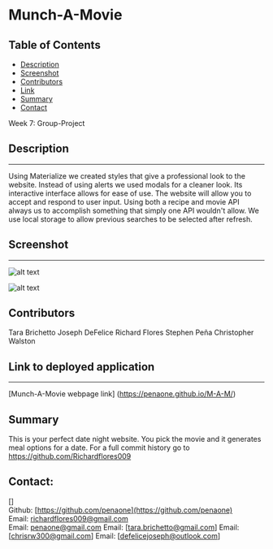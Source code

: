 # Munch-A-Movie

## Table of Contents
* [Description](#description)
* [Screenshot](#screenshot)
* [Contributors](#contributors)
* [Link](#link)
* [Summary](#summary)
* [Contact](#contact)

Week 7: Group-Project

## Description 
******************************************************************************************************************************************************************************************************************************
Using Materialize we created styles that give a professional look to the website. Instead of using alerts we used modals for a cleaner look. Its interactive interface allows for ease of use. The website will allow you to accept and respond to user input. Using both a recipe and movie API always us to accomplish something that simply one API wouldn't allow. We use local storage to allow previous searches to be selected after refresh.

## Screenshot
******************************************************************************************************************************************************************************************************************************

![alt text](https://raw.githubusercontent.com/Richardflores009/Munch-A-Movie/master/assets/img/Screen%20Shot%202020-09-15%20at%2011.42.00.png "Top of webpage")

![alt text](https://raw.githubusercontent.com/Richardflores009/Munch-A-Movie/master/assets/img/Screen%20Shot%202020-09-15%20at%2011.42.15.png "Bottom of Webpage")


## Contributors
Tara Brichetto
Joseph DeFelice
Richard Flores
Stephen Peña
Christopher Walston

## Link to deployed application
******************************************************************************************************************************************************************************************************************************
[Munch-A-Movie webpage link] (https://penaone.github.io/M-A-M/)

## Summary
This is your perfect date night website. You pick the movie and it generates meal options for a date.
For a full commit history go to https://github.com/Richardflores009

## Contact:
[]<br>
Github: [https://github.com/penaone](https://github.com/penaone)<br>
Email: [richardflores009@gmail.com](richardflores009@gmail.com)<br>
Email: [penaone@gmail.com](penaone@gmail.com)
Email: [tara.brichetto@gmail.com]
Email: [chrisrw300@gmail.com]
Email: [defelicejoseph@outlook.com]
